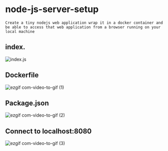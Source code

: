 # node-js-server-setup

`Create a tiny nodejs web application wrap it in a docker container and be able to access that web application from a browser running on your local machine`


## index.

![index.js](https://user-images.githubusercontent.com/24816990/57976609-7e343100-79b2-11e9-8c81-eeacbca27d1a.gif)



## Dockerfile

![ezgif com-video-to-gif (1)](https://user-images.githubusercontent.com/24816990/57976674-bc7e2000-79b3-11e9-8d25-f4a7bff11511.gif)


## Package.json

![ezgif com-video-to-gif (2)](https://user-images.githubusercontent.com/24816990/57976685-e5061a00-79b3-11e9-8055-88ae33b140df.gif)

## Connect to localhost:8080

![ezgif com-video-to-gif (3)](https://user-images.githubusercontent.com/24816990/57976695-1ed72080-79b4-11e9-974d-3d5a333e410e.gif)


